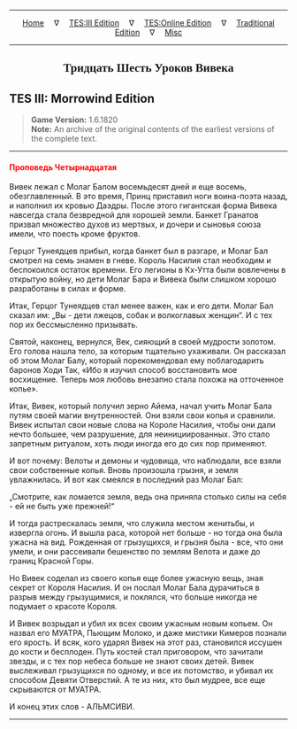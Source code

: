 
---

<!-- Jekyll Page Links -->

<center>
<a href="../../../../index.html">Home</a>
&emsp;&nabla;&emsp;
<a href="../../../index-tes3.html">TES:III Edition</a>
&emsp;&nabla;&emsp;
<a href="../../../index-teso.html">TES:Online Edition</a>
&emsp;&nabla;&emsp;
<a href="../../../index-traditional.html">Traditional Edition</a>
&emsp;&nabla;&emsp;
<a href="../../../index-misc.html">Misc</a>
</center>

<!-- Markdown Body Below: -->

---

<center>
<h2><span style="font-family:Georgia">Тридцать Шесть Уроков Вивека</span></h2>
</center>

## TES III: Morrowind Edition

> __Game Version:__ 1.6.1820\
> __Note:__ An archive of the original contents of the earliest versions of the complete text.

---

#### <span style="color:red">Проповедь Четырнадцатая</span>

Вивек лежал с Молаг Балом восемьдесят дней и еще восемь, обезглавленный. В это время, Принц приставил ноги воина-поэта назад, и наполнил их кровью Даэдры. После этого гигантская форма Вивека навсегда стала безвредной для хорошей земли. Банкет Гранатов призвал множество духов из мертвых, и дочери и сыновья союза имели, что поесть кроме фруктов.

Герцог Тунеядцев прибыл, когда банкет был в разгаре, и Молаг Бал смотрел на семь знамен в гневе. Король Насилия стал необходим и беспокоился остаток времени. Его легионы в Кх-Утта были вовлечены в открытую войну, но дети Молаг Бара и Вивека были слишком хорошо разработаны в силах и форме.

Итак, Герцог Тунеядцев стал менее важен, как и его дети. Молаг Бал сказал им: „Вы - дети лжецов, собак и волкоглавых женщин“. И с тех пор их бессмысленно призывать.

Святой, наконец, вернулся, Век, сияющий в своей мудрости золотом. Его голова нашла тело, за которым тщательно ухаживали. Он рассказал об этом Молаг Балу, который порекомендовал ему поблагодарить баронов Ходи Так, «Ибо я изучил способ восстановить мое восхищение. Теперь моя любовь внезапно стала похожа на отточенное копье».

Итак, Вивек, который получил зерно Айема, начал учить Молаг Бала путям своей магии внутренностей. Они взяли свои копья и сравнили. Вивек испытал свои новые слова на Короле Насилия, чтобы они дали нечто большее, чем разрушение, для неинициированных. Это стало запретным ритуалом, хоть люди иногда его до сих пор применяют.

И вот почему: Велоты и демоны и чудовища, что наблюдали, все взяли свои собственные копья. Вновь произошла грызня, и земля увлажнилась. И вот как смеялся в последний раз Молаг Бал:

„Смотрите, как ломается земля, ведь она приняла столько силы на себя - ей не быть уже прежней!“

И тогда растрескалась земля, что служила местом женитьбы, и извергла огонь. И вышла раса, которой нет больше - но тогда она была ужасна на вид. Рожденная от грызущихся, и грызня была - все, что они умели, и они рассеивали бешенство по землям Велота и даже до границ Красной Горы.

Но Вивек соделал из своего копья еще более ужасную вещь, зная секрет от Короля Насилия. И он послал Молаг Бала дурачиться в разрыв между грызущимися, и поклялся, что больше никогда не подумает о красоте Короля.

И Вивек возрыдал и убил их всех своим ужасным новым копьем. Он назвал его МУАТРА, Пьющим Молоко, и даже мистики Кимеров познали его ярость. И всяк, кого ударял Вивек на этот раз, становился иссушен до кости и бесплоден. Путь костей стал приговором, что зачитали звезды, и с тех пор небеса больше не знают своих детей. Вивек выслеживал грызущихся по одному, и все их потомство, и убивал их способом Девяти Отверстий. А те из них, кто был мудрее, все еще скрываются от МУАТРА.

И конец этих слов - АЛЬМСИВИ.

---

